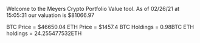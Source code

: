 Welcome to the Meyers Crypto Portfolio Value tool. 
As of 02/26/21 at 15:05:31 our valuation is $81066.97 

BTC Price = $46650.04
 ETH Price = $1457.4
BTC Holdings = 0.98BTC
 ETH holdings = 24.255477532ETH 
